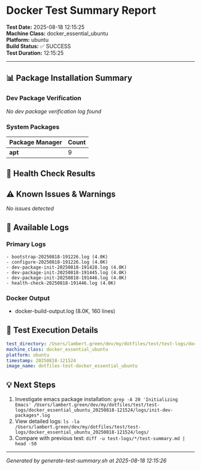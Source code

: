 # Docker Test Summary Report

**Test Date:** 2025-08-18 12:15:25  
**Machine Class:** docker_essential_ubuntu  
**Platform:** ubuntu  
**Build Status:** ✅ SUCCESS  
**Test Duration:** 12:15:25

---

## 📊 Package Installation Summary

### Dev Package Verification

*No dev package verification log found*

### System Packages

| Package Manager | Count |
|-----------------|-------|
| **apt** | 9 |

## 🏥 Health Check Results

## ⚠️ Known Issues & Warnings

*No issues detected*

## 📁 Available Logs

### Primary Logs
```
- bootstrap-20250818-191226.log (4.0K)
- configure-20250818-191226.log (4.0K)
- dev-package-init-20250818-191428.log (4.0K)
- dev-package-init-20250818-191445.log (4.0K)
- dev-package-init-20250818-191446.log (4.0K)
- health-check-20250818-191446.log (4.0K)
```

### Docker Output
- docker-build-output.log (8.0K, 160 lines)

## 🔧 Test Execution Details

```yaml
test_directory: /Users/lambert.green/dev/my/dotfiles/test/test-logs/docker_essential_ubuntu_20250818-121524
machine_class: docker_essential_ubuntu
platform: ubuntu
timestamp: 20250818-121524
image_name: dotfiles-test-docker_essential_ubuntu
```

## 💡 Next Steps

1. Investigate emacs package installation: `grep -A 20 'Initializing Emacs' /Users/lambert.green/dev/my/dotfiles/test/test-logs/docker_essential_ubuntu_20250818-121524/logs/init-dev-packages*.log`
2. View detailed logs: `ls -la /Users/lambert.green/dev/my/dotfiles/test/test-logs/docker_essential_ubuntu_20250818-121524/logs/`
3. Compare with previous test: `diff -u test-logs/*/test-summary.md | head -50`

---
*Generated by generate-test-summary.sh at 2025-08-18 12:15:26*
